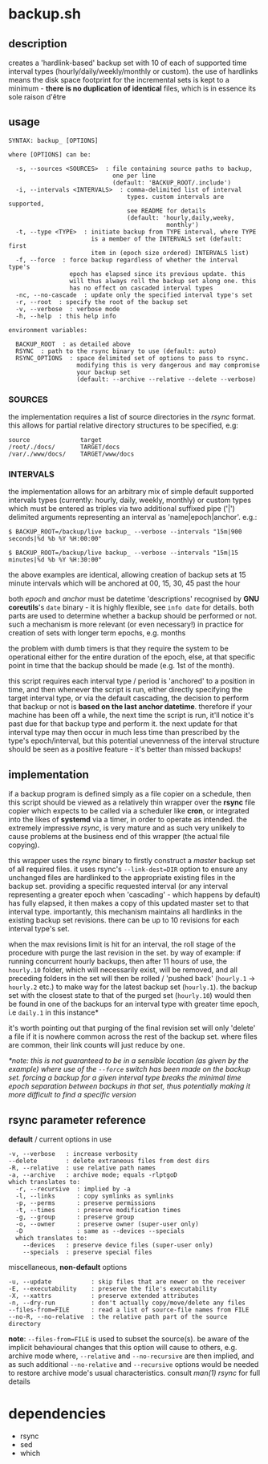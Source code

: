 # backup.sh

## description
creates a 'hardlink-based' backup set with 10 of each of supported time interval types (hourly/daily/weekly/monthly or custom). the use of hardlinks means the disk space footprint for the incremental sets is kept to a minimum - **there is no duplication of identical** files, which is in essence its sole raison d'être

## usage
```
SYNTAX: backup_ [OPTIONS]

where [OPTIONS] can be:

  -s, --sources <SOURCES>  : file containing source paths to backup,
                             one per line
                             (default: 'BACKUP_ROOT/.include')
  -i, --intervals <INTERVALS>  : comma-delimited list of interval
                                 types. custom intervals are supported,
                                 see README for details
                                 (default: 'hourly,daily,weeky,
                                            monthly')
  -t, --type <TYPE>  : initiate backup from TYPE interval, where TYPE
                       is a member of the INTERVALS set (default: first
                       item in (epoch size ordered) INTERVALS list)
  -f, --force  : force backup regardless of whether the interval type's
                 epoch has elapsed since its previous update. this
                 will thus always roll the backup set along one. this
                 has no effect on cascaded interval types
  -nc, --no-cascade  : update only the specified interval type's set
  -r, --root  : specify the root of the backup set
  -v, --verbose  : verbose mode
  -h, --help  : this help info

environment variables:

  BACKUP_ROOT  : as detailed above
  RSYNC  : path to the rsync binary to use (default: auto)
  RSYNC_OPTIONS  : space delimited set of options to pass to rsync.
                   modifying this is very dangerous and may compromise
                   your backup set
                   (default: --archive --relative --delete --verbose)
```

### SOURCES
the implementation requires a list of source directories in the *rsync* format. this allows for partial relative directory structures to be specified, e.g:
```
source              target
/root/./docs/       TARGET/docs
/var/./www/docs/    TARGET/www/docs
```

### INTERVALS
the implementation allows for an arbitrary mix of simple default supported intervals types (currently: hourly, daily, weekly, monthly) or custom types which must be entered as triples via two additional suffixed pipe ('|') delimited arguments representing an interval as 'name|epoch|anchor'. e.g.:

```
$ BACKUP_ROOT=/backup/live backup_ --verbose --intervals "15m|900 seconds|%d %b %Y %H:00:00"

$ BACKUP_ROOT=/backup/live backup_ --verbose --intervals "15m|15 minutes|%d %b %Y %H:30:00"

```
the above examples are identical, allowing creation of backup sets at 15 minute intervals which will be anchored at 00, 15, 30, 45 past the hour

both *epoch* and *anchor* must be datetime 'descriptions' recognised by **GNU coreutils**'s `date` binary - it is highly flexible, see `info date` for details. both parts are used to determine whether a backup should be performed or not. such a mechanism is more relevant (or even necessary!) in practice for creation of sets with longer term epochs, e.g. months

the problem with dumb timers is that they require the system to be operational either for the entire duration of the epoch, else, at that specific point in time that the backup should be made (e.g. 1st of the month).

this script requires each interval type / period is 'anchored' to a position in time, and then whenever the script is run, either directly specifying the target interval type, or via the default cascading, the decision to perform that backup or not is **based on the last anchor datetime**. therefore if your machine has been off a while, the next time the script is run, it'll notice it's past due for that backup type and perform it. the next update for that interval type may then occur in much less time than prescribed by the type's epoch/interval, but this potential unevenness of the interval structure should be seen as a positive feature - it's better than missed backups!

## implementation
if a backup program is defined simply as a file copier on a schedule, then this script should be viewed as a relatively thin wrapper over the **rsync** file copier which expects to be called via a scheduler like **cron**, or integrated into the likes of **systemd** via a timer, in order to operate as intended. the extremely impressive *rsync*, is very mature and as such very unlikely to cause problems at the business end of this wrapper (the actual file copying).

this wrapper uses the *rsync* binary to firstly construct a *master* backup set of all required files. it uses rsync's `--link-dest=DIR` option to ensure any unchanged files are hardlinked to the appropriate existing files in the backup set. providing a specific requested interval (or any interval representing a greater epoch when 'cascading' - which happens by default) has fully elapsed, it then makes a copy of this updated master set to that interval type. importantly, this mechanism maintains all hardlinks in the existing backup set revisions. there can be up to 10 revisions for each interval type's set.

when the max revisions limit is hit for an interval, the roll stage of the procedure with purge the last revision in the set. by way of example: if running concurrent hourly backups, then after 11 hours of use, the `hourly.10` folder, which will necessarily exist, will be removed, and all preceding folders in the set will then be rolled / 'pushed back' (`hourly.1` -> `hourly.2` etc.) to make way for the latest backup set (`hourly.1`). the backup set with the closest state to that of the purged set (`hourly.10`) would then be found in one of the backups for an interval type with greater time epoch, i.e `daily.1` in this instance*

it's worth pointing out that purging of the final revision set will only 'delete' a file if it is nowhere common across the rest of the backup set. where files are common, their link counts will just reduce by one.


*\*note: this is not guaranteed to be in a sensible location (as given by the example) where use of the `--force` switch has been made on the backup set. forcing a backup for a given interval type breaks the minimal time epoch separation between backups in that set, thus potentially making it more difficult to find a specific version*

## rsync parameter reference

**default** / current options in use
```
-v, --verbose   : increase verbosity
--delete        : delete extraneous files from dest dirs
-R, --relative  : use relative path names
-a, --archive   : archive mode; equals -rlptgoD
which translates to:
  -r, --recursive  : implied by -a
  -l, --links      : copy symlinks as symlinks
  -p, --perms      : preserve permissions
  -t, --times      : preserve modification times
  -g, --group      : preserve group
  -o, --owner      : preserve owner (super-user only)
  -D               : same as --devices --specials
  which translates to:
    --devices   : preserve device files (super-user only)
    --specials  : preserve special files
```
miscellaneous, **non-default** options
```
-u, --update           : skip files that are newer on the receiver
-E, --executability    : preserve the file's executability
-X, --xattrs           : preserve extended attributes
-n, --dry-run          : don't actually copy/move/delete any files
--files-from=FILE      : read a list of source-file names from FILE
--no-R, --no-relative  : the relative path part of the source directory
```
**note**:
`--files-from=FILE`  is used to subset the source(s). be aware of the
implicit behavioural changes that this option will cause to others,
e.g. archive mode where, `--relative` and `--no-recursive` are then
implied, and as such additional `--no-relative` and `--recursive`
options would be needed to restore archive mode's usual characteristics.
consult *man(1) rsync* for full details

# dependencies
- rsync
- sed
- which
